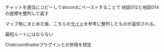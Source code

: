 チャットを適当にコピーしてdiscordにペーストすることで
地図G12と地図G14の座標を整列して返す

マップ毎にまとめた後、こちらの[サイト](http://yumemage.blog.fc2.com/blog-entry-516.html "夢でもFF14")を参考に整列したものが返信される。

最短ルートにはならない

Chatcoordinatesプラグインとの併用を想定
